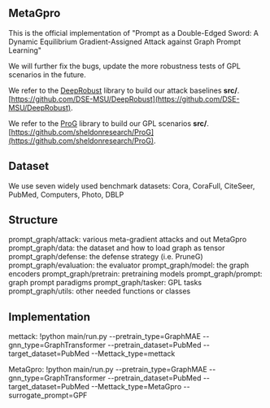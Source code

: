## MetaGpro

This is the official implementation of "Prompt as a Double-Edged Sword: A Dynamic Equilibrium Gradient-Assigned Attack against Graph Prompt Learning"

We will further fix the bugs, update the more robustness tests of GPL scenarios in the future.

We refer to the <ins>DeepRobust</ins> library to build our attack baselines **src/**. [https://github.com/DSE-MSU/DeepRobust](https://github.com/DSE-MSU/DeepRobust).

We refer to the <ins>ProG</ins> library to build our GPL scenarios **src/**. [https://github.com/sheldonresearch/ProG](https://github.com/sheldonresearch/ProG).

## Dataset

We use seven widely used benchmark datasets: Cora, CoraFull, CiteSeer, PubMed, Computers, Photo, DBLP

## Structure

prompt_graph/attack: various meta-gradient attacks and out MetaGpro
prompt_graph/data: the dataset and how to load graph as tensor
prompt_graph/defense: the defense strategy (i.e. PruneG)
prompt_graph/evaluation: the evaluator
prompt_graph/model: the graph encoders
prompt_graph/pretrain: pretraining models
prompt_graph/prompt: graph prompt paradigms
prompt_graph/tasker: GPL tasks
prompt_graph/utils: other needed functions or classes

## Implementation  

mettack: !python main/run.py --pretrain_type=GraphMAE --gnn_type=GraphTransformer --pretrain_dataset=PubMed --target_dataset=PubMed --Mettack_type=mettack

MetaGpro: !python main/run.py --pretrain_type=GraphMAE --gnn_type=GraphTransformer --pretrain_dataset=PubMed --target_dataset=PubMed --Mettack_type=MetaGpro --surrogate_prompt=GPF
